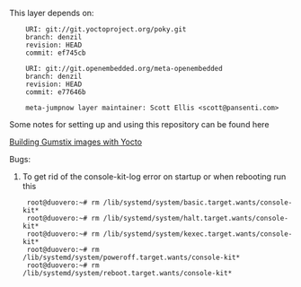 This layer depends on:

        URI: git://git.yoctoproject.org/poky.git
        branch: denzil
        revision: HEAD
        commit: ef745cb 

        URI: git://git.openembedded.org/meta-openembedded
        branch: denzil
        revision: HEAD
        commit: e77646b

        meta-jumpnow layer maintainer: Scott Ellis <scott@pansenti.com>

Some notes for setting up and using this repository can be found here 

[Building Gumstix images with Yocto](http://www.jumpnowtek.com/index.php?option=com_content&view=article&id=85)



Bugs:

1) To get rid of the console-kit-log error on startup or when rebooting 
run this

        root@duovero:~# rm /lib/systemd/system/basic.target.wants/console-kit*
        root@duovero:~# rm /lib/systemd/system/halt.target.wants/console-kit*
        root@duovero:~# rm /lib/systemd/system/kexec.target.wants/console-kit*
        root@duovero:~# rm /lib/systemd/system/poweroff.target.wants/console-kit*
        root@duovero:~# rm /lib/systemd/system/reboot.target.wants/console-kit*

